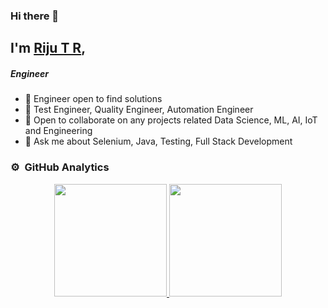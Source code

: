 ### Hi there 👋

## I'm [Riju T R](https://imrijutr.github.io),
##### Engineer

- 🔭 Engineer open to find solutions
- 🌱 Test Engineer, Quality Engineer, Automation Engineer
- 👯 Open to collaborate on any projects related Data Science, ML, AI, IoT and Engineering
- 💬 Ask me about Selenium, Java, Testing, Full Stack Development


### ⚙️ &nbsp;GitHub Analytics

<p align="center">
<a href="https://github.com/imrijutr">
  <img height="180em" src="https://github-readme-stats-eight-theta.vercel.app/api?username=imrijutr&show_icons=true&theme=gruvbox&include_all_commits=true&count_private=true"/>
  <img height="180em" src="https://github-readme-stats-eight-theta.vercel.app/api/top-langs/?username=imrijutr&layout=compact&langs_count=8&theme=dark"/>
</a>
</p>

